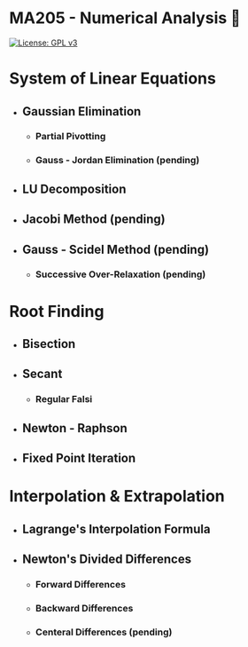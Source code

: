 # MA205 - Numerical Analysis 🐲
[![License: GPL v3](https://img.shields.io/badge/License-GPLv3-blue.svg)](https://www.gnu.org/licenses/gpl-3.0)

# System of Linear Equations
- ## Gaussian Elimination 
  - ### Partial Pivotting 
  - ### Gauss - Jordan Elimination (pending)   
- ## LU Decomposition
- ## Jacobi Method (pending)
- ## Gauss - Scidel Method (pending)
  - ### Successive Over-Relaxation (pending)

# Root Finding
- ## Bisection
- ## Secant
  - ### Regular Falsi
- ## Newton - Raphson
- ## Fixed Point Iteration

# Interpolation & Extrapolation
- ## Lagrange's Interpolation Formula
- ## Newton's Divided Differences
  - ### Forward Differences
  - ### Backward Differences
  - ### Centeral Differences (pending)

